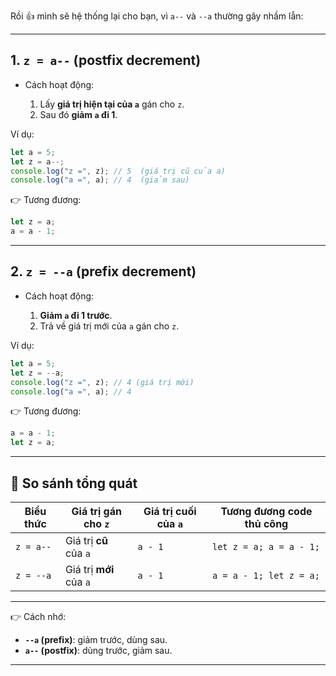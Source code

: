 Rồi 👍 mình sẽ hệ thống lại cho bạn, vì `a--` và `--a` thường gây nhầm lẫn:

---

## 1. `z = a--` (**postfix decrement**)

* Cách hoạt động:

  1. Lấy **giá trị hiện tại của `a`** gán cho `z`.
  2. Sau đó **giảm `a` đi 1**.

Ví dụ:

```js
let a = 5;
let z = a--;
console.log("z =", z); // 5  (giá trị cũ của a)
console.log("a =", a); // 4  (giảm sau)
```

👉 Tương đương:

```js
let z = a;
a = a - 1;
```

---

## 2. `z = --a` (**prefix decrement**)

* Cách hoạt động:

  1. **Giảm `a` đi 1 trước**.
  2. Trả về giá trị mới của `a` gán cho `z`.

Ví dụ:

```js
let a = 5;
let z = --a;
console.log("z =", z); // 4 (giá trị mới)
console.log("a =", a); // 4
```

👉 Tương đương:

```js
a = a - 1;
let z = a;
```

---

## 📌 So sánh tổng quát

| Biểu thức | Giá trị gán cho `z`     | Giá trị cuối của `a` | Tương đương code thủ công |
| --------- | ----------------------- | -------------------- | ------------------------- |
| `z = a--` | Giá trị **cũ** của `a`  | `a - 1`              | `let z = a; a = a - 1;`   |
| `z = --a` | Giá trị **mới** của `a` | `a - 1`              | `a = a - 1; let z = a;`   |

---

👉 Cách nhớ:

* **`--a` (prefix)**: giảm trước, dùng sau.
* **`a--` (postfix)**: dùng trước, giảm sau.

---
